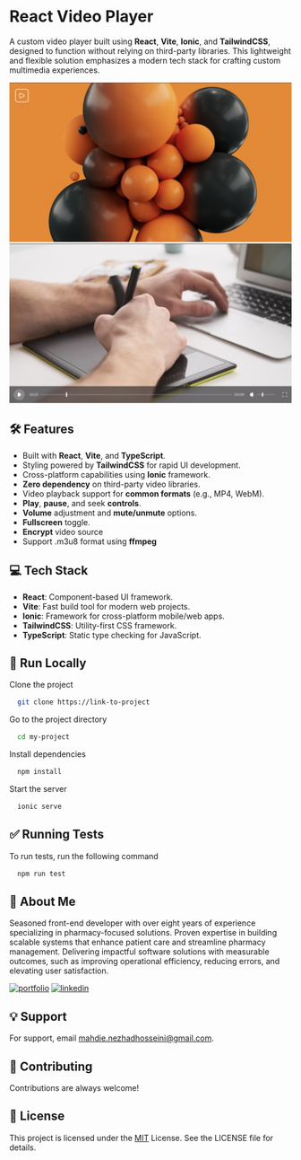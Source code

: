 # **React Video Player**

A custom video player built using **React**, **Vite**, **Ionic**, and **TailwindCSS**, designed to function without relying on third-party libraries. This lightweight and flexible solution emphasizes a modern tech stack for crafting custom multimedia experiences.

![App Screenshot](src/assets/images/screenshot-1.png)
![App Screenshot](src/assets/images/screenshot-2.png)

## 🛠 **Features**

- Built with **React**, **Vite**, and **TypeScript**.
- Styling powered by **TailwindCSS** for rapid UI development.
- Cross-platform capabilities using **Ionic** framework.
- **Zero dependency** on third-party video libraries.
- Video playback support for **common formats** (e.g., MP4, WebM).
- **Play**, **pause**, and seek **controls**.
- **Volume** adjustment and **mute/unmute** options.
- **Fullscreen** toggle.
- **Encrypt** video source
- Support .m3u8 format using **ffmpeg**

## 💻 **Tech Stack**

- **React**: Component-based UI framework.
- **Vite**: Fast build tool for modern web projects.
- **Ionic**: Framework for cross-platform mobile/web apps.
- **TailwindCSS**: Utility-first CSS framework.
- **TypeScript**: Static type checking for JavaScript.

## 🚀 **Run Locally**

Clone the project

```bash
  git clone https://link-to-project
```

Go to the project directory

```bash
  cd my-project
```

Install dependencies

```bash
  npm install
```

Start the server

```bash
  ionic serve
```

## ✅ **Running Tests**

To run tests, run the following command

```bash
  npm run test
```

## 👩 **About Me**

Seasoned front-end developer with over eight years of experience specializing in pharmacy-focused solutions. Proven expertise in building scalable systems that enhance patient care and streamline pharmacy management. Delivering impactful software solutions with measurable outcomes, such as improving operational efficiency, reducing errors, and elevating user satisfaction.

[![portfolio](https://img.shields.io/badge/my_portfolio-000?style=for-the-badge&logo=ko-fi&logoColor=white)](https://lunanezha.com/)
[![linkedin](https://img.shields.io/badge/linkedin-0A66C2?style=for-the-badge&logo=linkedin&logoColor=white)](www.linkedin.com/in/luna-nezha/)

## 💡 **Support**

For support, email mahdie.nezhadhosseini@gmail.com.

## 🤝 **Contributing**

Contributions are always welcome!

## 📝 **License**

This project is licensed under the
[MIT](https://choosealicense.com/licenses/mit/) License. See the LICENSE file for details.

